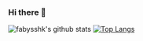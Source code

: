 ### Hi there 👋

<!--
**fabysshk/fabysshk** is a ✨ _special_ ✨ repository because its `README.md` (this file) appears on your GitHub profile.

Here are some ideas to get you started:

- 🔭 I’m currently working on ...
- 🌱 I’m currently learning ...
- 👯 I’m looking to collaborate on ...
- 🤔 I’m looking for help with ...
- 💬 Ask me about ...
- 📫 How to reach me: ...
- 😄 Pronouns: ...
- ⚡ Fun fact: ...
-->

![fabysshk's github stats](https://github-readme-stats.vercel.app/api?username=fabysshk&show_icons=true&theme=dark)
[![Top Langs](https://github-readme-stats.vercel.app/api/top-langs/?username=fabysshk&theme=dracula&layout=compact&langs_count=10)](https://github.com/anuraghazra/github-readme-stats)
